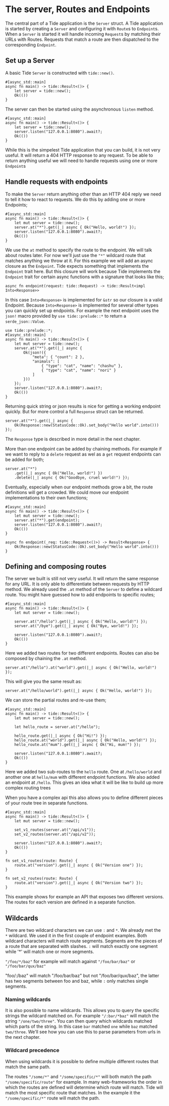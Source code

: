 # The server, Routes and Endpoints

The central part of a Tide application is the `Server` struct. A Tide application is started by creating a
`Server` and configuring it with `Route`s to `Endpoint`s.
When a `Server` is started it will handle incoming `Request`s by matching their URLs with Routes. Requests that match a route are then  dispatched to the corresponding `Endpoint`.

## Set up a Server

A basic Tide `Server` is constructed with `tide::new()`.

```rust,edition2018,no_run
#[async_std::main]
async fn main() -> tide::Result<()> {
    let server = tide::new();
    Ok(())
}
```

The server can then be started using the asynchronous `listen` method.

```rust,edition2018,no_run
#[async_std::main]
async fn main() -> tide::Result<()> {
    let server = tide::new();
    server.listen("127.0.0.1:8080").await?;
    Ok(())
}
```

While this is the simpelest Tide application that you can build, it is not very useful. It will return a 404 HTTP response to any request. To be able to return anything useful we will need to handle requests using one or more `Endpoint`s

## Handle requests with endpoints

To make the `Server` return anything other than an HTTP 404 reply we need to tell it how to react to requests. We do this by adding one or more Endpoints;

```rust,edition2018,no_run
#[async_std::main]
async fn main() -> tide::Result<()> {
    let mut server = tide::new();
    server.at("*").get(|_| async { Ok("Hello, world!") });
    server.listen("127.0.0.1:8080").await?;
    Ok(())
}
```

We use the `at` method to specify the route to the endpoint. We will talk about routes later. For now we'll just use the `"*"` wildcard route that matches anything we throw at it. For this example we will add an async closure as the `Endpoint`. Tide expects something that implements the `Endpoint` trait here. But this closure will work because Tide implements the `Endpoint` trait for certain async functions with a signature that looks like this;

```rust,edition2018,no_run
async fn endpoint(request: tide::Request) -> tide::Result<impl Into<Response>>
```

In this case `Into<Response>` is implemented for `&str` so our closure is a valid Endpoint. Because `Into<Response>` is implemented for several other types you can quickly set up endpoints. For example the next endpoint uses the `json!` macro provided by `use tide::prelude::*` to return a `serde_json::Value`.

```rust,edition2018,no_run
use tide::prelude::*;
#[async_std::main]
async fn main() -> tide::Result<()> {
    let mut server = tide::new();
    server.at("*").get(|_| async {
        Ok(json!({
            "meta": { "count": 2 },
            "animals": [
                { "type": "cat", "name": "chashu" },
                { "type": "cat", "name": "nori" }
            ]
        }))
    });
    server.listen("127.0.0.1:8080").await?;
    Ok(())
}
```

Returning quick string or json results is nice for getting a working endpoint quickly. But for more control a full `Response` struct can be returned.

```rust,edition2018,no_run
server.at("*").get(|_| async {
    Ok(Response::new(StatusCode::Ok).set_body("Hello world".into()))
});
```

The `Response` type is described in more detail in the next chapter.

More than one endpoint can be added by chaining methods. For example if we want to reply to a `delete` request as wel as a `get` request endpoints can be added for both;

```rust,edition2018,no_run
server.at("*")
    .get(|_| async { Ok("Hello, world!") })
    .delete(|_| async { Ok("Goodbye, cruel world!") });
```

Eventually, especially when our endpoint methods grow a bit, the route definitions will get a crowded. We could move our endpoint implementations to their own functions;

```rust,edition2018,no_run
#[async_std::main]
async fn main() -> tide::Result<()> {
    let mut server = tide::new();
    server.at("*").get(endpoint);
    server.listen("127.0.0.1:8080").await?;
    Ok(())
}

async fn endpoint(_req: tide::Request<()>) -> Result<Response> {
    Ok(Response::new(StatusCode::Ok).set_body("Hello world".into()))
}
```

## Defining and composing routes

The server we built is still not very useful. It will return the same response for any URL. It is only able to differentiate between requests by HTTP method. We already used the `.at` method of the `Server` to define a wildcard route. You might have guessed how to add endpoints to specific routes;

```rust,edition2018,no_run
#[async_std::main]
async fn main() -> tide::Result<()> {
    let mut server = tide::new();

    server.at("/hello").get(|_| async { Ok("Hello, world!") });
    server.at("/bye").get(|_| async { Ok("Bye, world!") });

    server.listen("127.0.0.1:8080").await?;
    Ok(())
}
```

Here we added two routes for two different endpoints. Routes can also be composed by chaining the `.at` method.

```rust,edition2018,no_run
server.at("/hello").at("world").get(|_| async { Ok("Hello, world!") });
```
This will give you the same result as:

```rust,edition2018,no_run
server.at("/hello/world").get(|_| async { Ok("Hello, world!") });
```

We can store the partial routes and re-use them;

```rust,edition2018,no_run
#[async_std::main]
async fn main() -> tide::Result<()> {
    let mut server = tide::new();

    let hello_route = server.at("/hello");

    hello_route.get(|_| async { Ok("Hi!") });
    hello_route.at("world").get(|_| async { Ok("Hello, world!") });
    hello_route.at("mum").get(|_| async { Ok("Hi, mum!") });

    server.listen("127.0.0.1:8080").await?;
    Ok(())
}
```
Here we added two sub-routes to the `hello` route. One at `/hello/world` and another one at `hello/mum` with different endpoint functions. We also added an endpoint at `/hello`. This gives an idea what it will be like to build up more complex routing trees

When you have a complex api this also allows you to define different pieces of your route tree in separate functions.

```rust,edition2018,no_run
#[async_std::main]
async fn main() -> tide::Result<()> {
    let mut server = tide::new();

    set_v1_routes(server.at("/api/v1"));
    set_v2_routes(server.at("/api/v2"));

    server.listen("127.0.0.1:8080").await?;
    Ok(())
}

fn set_v1_routes(route: Route) {
    route.at("version").get(|_| async { Ok("Version one") });
}

fn set_v2_routes(route: Route) {
    route.at("version").get(|_| async { Ok("Version two") });
}
```
This example shows for example an API that exposes two different versions. The routes for each version are defined in a separate function.

## Wildcards
There are two wildcard characters we can use `:` and `*`. We already met the `*` wildcard. We used it in the first couple of endpoint examples.
Both wildcard characters will match route segments. Segments are the pieces of a route that are separated with slashes. `:` will match exactly one segment while '*' will match one or more segments.

`"/foo/*/baz"` for example will match against `"/foo/bar/baz"` or `"/foo/bar/qux/baz"`

"foo/:/baz" will match "/foo/bar/baz" but not "/foo/bar/qux/baz", the latter has two segments between foo and baz, while `:` only matches single segments.

### Naming wildcards
It is also possible to name wildcards. This allows you to query the specific strings the wildcard matched on. For example `"/:bar/*baz"` 
will match the string `"/one/two/three"`. You can then query which wildcards matched which parts of the string. In this case `bar` matched `one` while `baz` matched `two/three`. We'll see how you can use this to parse parameters from urls in the next chapter.

### Wildcard precedence
When using wildcards it is possible to define multiple different routes that match the same path.

The routes `"/some/*"` and `"/some/specific/*"` will both match the path `"/some/specific/route"` for example. In many web-frameworks the order in which the routes are defined will determine which route will match. Tide will match the most specific route that matches. In the example it the `"/some/specific/*"` route will match the path.

